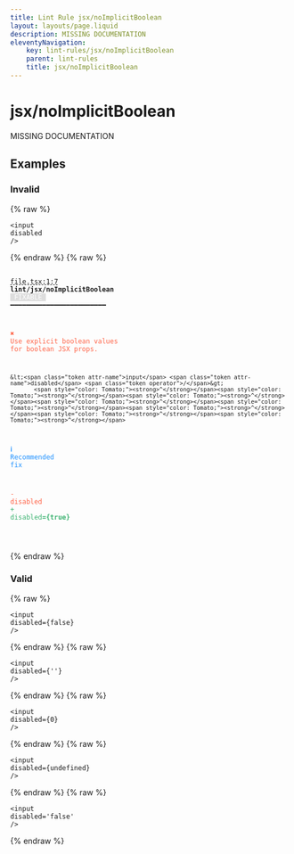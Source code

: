 ```yaml
---
title: Lint Rule jsx/noImplicitBoolean
layout: layouts/page.liquid
description: MISSING DOCUMENTATION
eleventyNavigation:
	key: lint-rules/jsx/noImplicitBoolean
	parent: lint-rules
	title: jsx/noImplicitBoolean
---
```


# jsx/noImplicitBoolean

MISSING DOCUMENTATION

<!-- EVERYTHING BELOW IS AUTOGENERATED. SEE SCRIPTS FOLDER FOR UPDATE SCRIPTS hash(65433666bd509d1523e166dec87ab6b2960e8f0c) -->

## Examples
### Invalid
{% raw %}<pre class="language-text"><code class="language-text">&lt;<span class="token attr-name">input</span> <span class="token attr-name">disabled</span> <span class="token operator">/</span>&gt;</code></pre>{% endraw %}
{% raw %}<pre class="language-text"><code class="language-text">
 <span style="text-decoration-style: dashed; text-decoration-line: underline;">file.tsx:1:7</span> <strong>lint/jsx/noImplicitBoolean</strong> <span style="color: white; background-color: #ddd;"> FIXABLE </span> ━━━━━━━━━━━━━━━━━━━━━━━━

  <strong><span style="color: Tomato;">✖ </span></strong><span style="color: Tomato;">Use explicit boolean values for boolean JSX props.</span>

    &lt;<span class="token attr-name">input</span> <span class="token attr-name">disabled</span> <span class="token operator">/</span>&gt;
           <span style="color: Tomato;"><strong>^</strong></span><span style="color: Tomato;"><strong>^</strong></span><span style="color: Tomato;"><strong>^</strong></span><span style="color: Tomato;"><strong>^</strong></span><span style="color: Tomato;"><strong>^</strong></span><span style="color: Tomato;"><strong>^</strong></span><span style="color: Tomato;"><strong>^</strong></span><span style="color: Tomato;"><strong>^</strong></span>

  <strong><span style="color: DodgerBlue;">ℹ </span></strong><span style="color: DodgerBlue;">Recommended fix</span>

  <span style="color: Tomato;">-</span> <span style="color: Tomato;">disabled</span>
  <span style="color: MediumSeaGreen;">+</span> <span style="color: MediumSeaGreen;">disabled</span><span style="color: MediumSeaGreen;"><strong>={true}</strong></span>

</code></pre>{% endraw %}
### Valid
{% raw %}<pre class="language-text"><code class="language-text">&lt;<span class="token attr-name">input</span> <span class="token attr-name">disabled</span><span class="token operator">=</span><span class="token punctuation">{</span><span class="token boolean">false</span><span class="token punctuation">}</span> <span class="token operator">/</span>&gt;</code></pre>{% endraw %}
{% raw %}<pre class="language-text"><code class="language-text">&lt;<span class="token attr-name">input</span> <span class="token attr-name">disabled</span><span class="token operator">=</span><span class="token punctuation">{</span><span class="token string">&apos;&apos;</span><span class="token punctuation">}</span> <span class="token operator">/</span>&gt;</code></pre>{% endraw %}
{% raw %}<pre class="language-text"><code class="language-text">&lt;<span class="token attr-name">input</span> <span class="token attr-name">disabled</span><span class="token operator">=</span><span class="token punctuation">{</span><span class="token number">0</span><span class="token punctuation">}</span> <span class="token operator">/</span>&gt;</code></pre>{% endraw %}
{% raw %}<pre class="language-text"><code class="language-text">&lt;<span class="token attr-name">input</span> <span class="token attr-name">disabled</span><span class="token operator">=</span><span class="token punctuation">{</span><span class="token variable">undefined</span><span class="token punctuation">}</span> <span class="token operator">/</span>&gt;</code></pre>{% endraw %}
{% raw %}<pre class="language-text"><code class="language-text">&lt;<span class="token attr-name">input</span> <span class="token attr-name">disabled</span><span class="token operator">=</span><span class="token string">&apos;false&apos;</span> <span class="token operator">/</span>&gt;</code></pre>{% endraw %}
